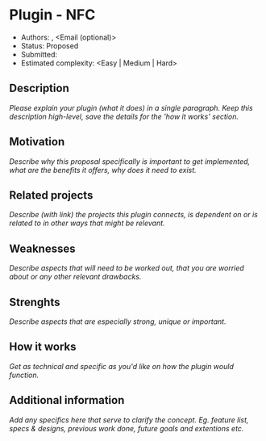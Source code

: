 # Plugin - NFC

- Authors: <Name>, <Email (optional)>
- Status: Proposed
- Submitted: <Date of PR>
- Estimated complexity: <Easy | Medium | Hard>

## Description

_Please explain your plugin (what it does) in a single paragraph. Keep this description high-level, save the details for the 'how it works' section._

## Motivation

_Describe why this proposal specifically is important to get implemented, what are the benefits it offers, why does it need to exist._

## Related projects

_Describe (with link) the projects this plugin connects, is dependent on or is related to in other ways that might be relevant._

## Weaknesses

_Describe aspects that will need to be worked out, that you are worried about or any other relevant drawbacks._

## Strenghts

_Describe aspects that are especially strong, unique or important._

## How it works

_Get as technical and specific as you'd like on how the plugin would function._

## Additional information

_Add any specifics here that serve to clarify the concept. Eg. feature list, specs & designs, previous work done, future goals and extentions etc._
